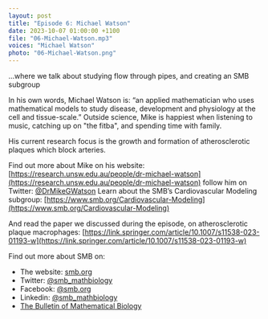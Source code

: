 ```yaml
---
layout: post
title: "Episode 6: Michael Watson"
date: 2023-10-07 01:00:00 +1100
file: "06-Michael-Watson.mp3"
voices: "Michael Watson"
photo: "06-Michael-Watson.png"
---
```


…where we talk about studying flow through pipes, and creating an SMB subgroup

In his own words, Michael Watson is:
“an applied mathematician who uses mathematical models to study disease, development and physiology at the cell and tissue-scale.” 
Outside science, Mike is happiest when listening to music, catching up on "the fitba", and spending time with family.

His current research focus is the growth and formation of atherosclerotic plaques which block arteries.

Find out more about Mike on his website:
[https://research.unsw.edu.au/people/dr-michael-watson](https://research.unsw.edu.au/people/dr-michael-watson)
follow him on Twitter: [@DrMikeGWatson](https://twitter.com/DrMikeGWatson)
Learn about the SMB’s Cardiovascular Modeling subgroup: [https://www.smb.org/Cardiovascular-Modeling](https://www.smb.org/Cardiovascular-Modeling)

And read the paper we discussed during the episode, on atherosclerotic plaque macrophages: [https://link.springer.com/article/10.1007/s11538-023-01193-w](https://link.springer.com/article/10.1007/s11538-023-01193-w)

Find out more about SMB on:
- The website: [smb.org](https://www.smb.org/)
- Twitter: [@smb_mathbiology](https://twitter.com/smb_mathbiology)
- Facebook: [@smb.org](https://www.facebook.com/smb.org/)
- Linkedin: [@smb_mathbiology](http://www.linkedin.com/company/smb-mathbiology/)
- [The Bulletin of Mathematical Biology](https://www.springer.com/journal/11538)
